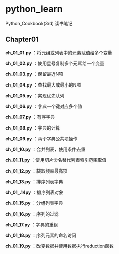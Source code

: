 # python_learn

Python_Cookbook(3rd) 读书笔记

## Chapter01

**ch_01_01.py** ：将元组或列表中的元素赋值给多个变量

**ch_01_02.py** ：使用星号复制多个元素给一个变量

**ch_01_03.py** ：保留最近N项

**ch_01_04.py** ：查找最大或最小的N项

**ch_01_05.py** ：实现优先队列

**ch_01_06.py** ：字典一个键对应多个值

**ch_01_07.py** ：有序字典

**ch_01_08.py** ：字典的计算

**ch_01_09.py** ：两个字典公共项操作

**ch_01_10.py** ：合并列表，使用条件去重

**ch_01_11.py** ：使用切片命名替代列表索引范围取值

**ch_01_12.py** ：获取频率最高项

**ch_01_13.py** ：排序列表字典

**ch_01_.14py** ：排序列表对象

**ch_01_15.py** ：分组列表字典

**ch_01_16.py** ：序列的过滤

**ch_01_17.py** ：字典的重组

**ch_01_18.py** ：序列元素的命名访问

**ch_01_19.py** ：改变数据并使用数据执行reduction函数
